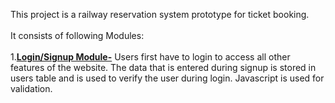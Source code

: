 This project is a railway reservation system prototype for ticket booking.<br><br>
It consists of following Modules:<br><br>
1.<b><u>Login/Signup Module-</b></u> Users first have to login to access all other 
features of the website. The data that is entered during signup is 
stored in users table and is used to verify the user during login. 
Javascript is used for validation.

